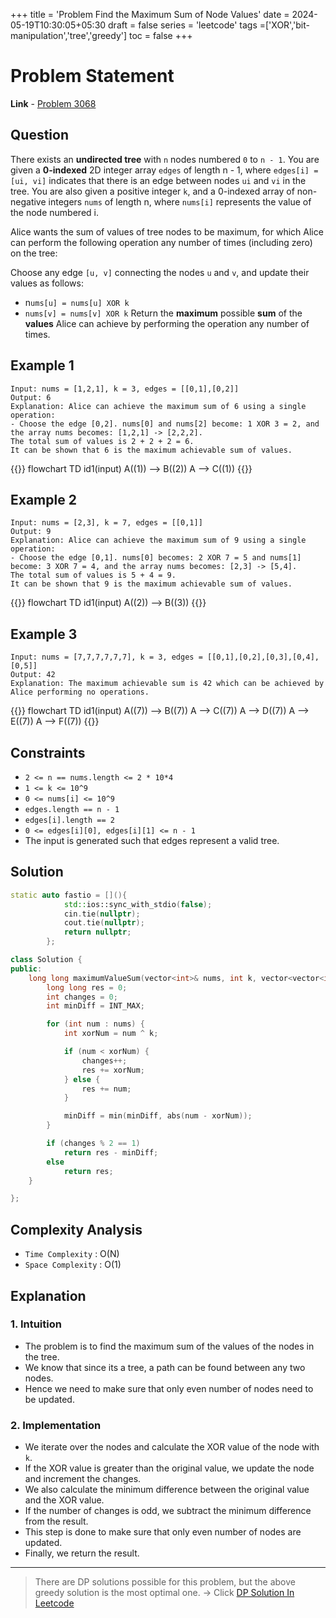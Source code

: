 +++
title = 'Problem Find the Maximum Sum of Node Values'
date = 2024-05-19T10:30:05+05:30
draft = false
series = 'leetcode'
tags =['XOR','bit-manipulation','tree','greedy']
toc = false
+++

# Problem Statement

**Link** - [Problem 3068](https://leetcode.com/problems/find-the-maximum-sum-of-node-values/description/)

## Question

There exists an **undirected tree** with `n` nodes numbered `0` to `n - 1`. You are given a **0-indexed** 2D integer array `edges` of length n - 1, where `edges[i] = [ui, vi]` indicates that there is an edge between nodes `ui` and `vi` in the tree. You are also given a positive integer `k`, and a 0-indexed array of non-negative integers `nums` of length n, where `nums[i]` represents the value of the node numbered i.

Alice wants the sum of values of tree nodes to be maximum, for which Alice can perform the following operation any number of times (including zero) on the tree:

Choose any edge `[u, v]` connecting the nodes `u` and `v`, and update their values as follows:

- n`ums[u] = nums[u] XOR k`
- `nums[v] = nums[v] XOR k`
  Return the **maximum** possible **sum** of the **values** Alice can achieve by performing the operation any number of times.

## Example 1

```text
Input: nums = [1,2,1], k = 3, edges = [[0,1],[0,2]]
Output: 6
Explanation: Alice can achieve the maximum sum of 6 using a single operation:
- Choose the edge [0,2]. nums[0] and nums[2] become: 1 XOR 3 = 2, and the array nums becomes: [1,2,1] -> [2,2,2].
The total sum of values is 2 + 2 + 2 = 6.
It can be shown that 6 is the maximum achievable sum of values.
```

{{<mermaid>}}
flowchart TD
id1(input)
A((1)) --> B((2))
A --> C((1))
{{</mermaid>}}

## Example 2

```text
Input: nums = [2,3], k = 7, edges = [[0,1]]
Output: 9
Explanation: Alice can achieve the maximum sum of 9 using a single operation:
- Choose the edge [0,1]. nums[0] becomes: 2 XOR 7 = 5 and nums[1] become: 3 XOR 7 = 4, and the array nums becomes: [2,3] -> [5,4].
The total sum of values is 5 + 4 = 9.
It can be shown that 9 is the maximum achievable sum of values.
```

{{<mermaid>}}
flowchart TD
id1(input)
A((2)) --> B((3))
{{</mermaid>}}

## Example 3

```text
Input: nums = [7,7,7,7,7,7], k = 3, edges = [[0,1],[0,2],[0,3],[0,4],[0,5]]
Output: 42
Explanation: The maximum achievable sum is 42 which can be achieved by Alice performing no operations.
```

{{<mermaid>}}
flowchart TD
id1(input)
A((7)) --> B((7))
A --> C((7))
A --> D((7))
A --> E((7))
A --> F((7))
{{</mermaid>}}

## Constraints

- `2 <= n == nums.length <= 2 * 10*4`
- `1 <= k <= 10^9`
- `0 <= nums[i] <= 10^9`
- `edges.length == n - 1`
- `edges[i].length == 2`
- `0 <= edges[i][0], edges[i][1] <= n - 1`
- The input is generated such that edges represent a valid tree.

## Solution

```cpp
static auto fastio = [](){
            std::ios::sync_with_stdio(false);
            cin.tie(nullptr);
            cout.tie(nullptr);
            return nullptr;
        };

class Solution {
public:
    long long maximumValueSum(vector<int>& nums, int k, vector<vector<int>>& edges) {
        long long res = 0;
        int changes = 0;
        int minDiff = INT_MAX;

        for (int num : nums) {
            int xorNum = num ^ k;

            if (num < xorNum) {
                changes++;
                res += xorNum;
            } else {
                res += num;
            }

            minDiff = min(minDiff, abs(num - xorNum));
        }

        if (changes % 2 == 1)
            return res - minDiff;
        else
            return res;
    }

};
```

## Complexity Analysis

- `Time Complexity` : O(N)
- `Space Complexity` : O(1)

## Explanation

### 1. Intuition

- The problem is to find the maximum sum of the values of the nodes in the tree.
- We know that since its a tree, a path can be found between any two nodes.
- Hence we need to make sure that only even number of nodes need to be updated.

### 2. Implementation

- We iterate over the nodes and calculate the XOR value of the node with `k`.
- If the XOR value is greater than the original value, we update the node and increment the changes.
- We also calculate the minimum difference between the original value and the XOR value.
- If the number of changes is odd, we subtract the minimum difference from the result.
- This step is done to make sure that only even number of nodes are updated.
- Finally, we return the result.

---

> There are DP solutions possible for this problem, but the above greedy solution is the most optimal one. -> Click [DP Solution In Leetcode](https://leetcode.com/problems/find-the-maximum-sum-of-node-values/editorial/)
